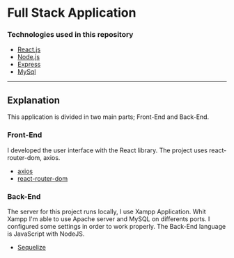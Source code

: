 # Full Stack Application

### Technologies used in this repository

- [React.js](https://reactjs.org/)
- [Node.js](https://nodejs.org/en/)
- [Express](https://expressjs.com/)
- [MySql](https://www.mysql.com/)

---

## Explanation

This application is divided in two main parts; Front-End and Back-End.

### Front-End
I developed the user interface with the React library. The project uses react-router-dom, axios.

- [axios](https://axios-http.com/)
- [react-router-dom](https://www.npmjs.com/package/react-router-dom)

### Back-End
The server for this project runs locally, I use Xampp Application. Whit Xampp I'm able to use Apache server and MySQL on differents ports. I configured some settings in order to work properly. The Back-End language is JavaScript with NodeJS.

- [Sequelize](https://sequelize.org/)